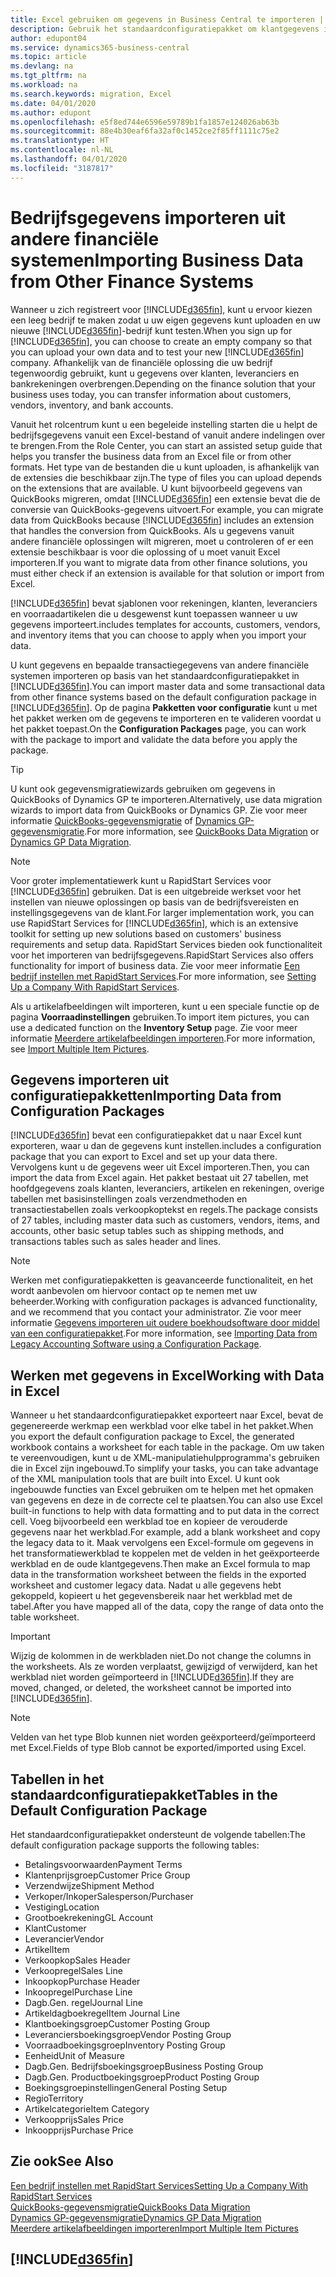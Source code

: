 ```yaml
---
title: Excel gebruiken om gegevens in Business Central te importeren | Microsoft Docs
description: Gebruik het standaardconfiguratiepakket om klantgegevens in Excel toe te voegen en weer in Business Central te importeren.
author: edupont04
ms.service: dynamics365-business-central
ms.topic: article
ms.devlang: na
ms.tgt_pltfrm: na
ms.workload: na
ms.search.keywords: migration, Excel
ms.date: 04/01/2020
ms.author: edupont
ms.openlocfilehash: e5f8ed744e6596e59789b1fa1857e124026ab63b
ms.sourcegitcommit: 88e4b30eaf6fa32af0c1452ce2f85ff1111c75e2
ms.translationtype: HT
ms.contentlocale: nl-NL
ms.lasthandoff: 04/01/2020
ms.locfileid: "3187817"
---
```

# <a name="importing-business-data-from-other-finance-systems"></a><span data-ttu-id="e1fa6-103">Bedrijfsgegevens importeren uit andere financiële systemen</span><span class="sxs-lookup"><span data-stu-id="e1fa6-103">Importing Business Data from Other Finance Systems</span></span>
<span data-ttu-id="e1fa6-104">Wanneer u zich registreert voor [!INCLUDE[d365fin](includes/d365fin_md.md)], kunt u ervoor kiezen een leeg bedrijf te maken zodat u uw eigen gegevens kunt uploaden en uw nieuwe [!INCLUDE[d365fin](includes/d365fin_md.md)]-bedrijf kunt testen.</span><span class="sxs-lookup"><span data-stu-id="e1fa6-104">When you sign up for [!INCLUDE[d365fin](includes/d365fin_md.md)], you can choose to create an empty company so that you can upload your own data and to test your new [!INCLUDE[d365fin](includes/d365fin_md.md)] company.</span></span> <span data-ttu-id="e1fa6-105">Afhankelijk van de financiële oplossing die uw bedrijf tegenwoordig gebruikt, kunt u gegevens over klanten, leveranciers en bankrekeningen overbrengen.</span><span class="sxs-lookup"><span data-stu-id="e1fa6-105">Depending on the finance solution that your business uses today, you can transfer information about customers, vendors, inventory, and bank accounts.</span></span>  

<span data-ttu-id="e1fa6-106">Vanuit het rolcentrum kunt u een begeleide instelling starten die u helpt de bedrijfsgegevens vanuit een Excel-bestand of vanuit andere indelingen over te brengen.</span><span class="sxs-lookup"><span data-stu-id="e1fa6-106">From the Role Center, you can start an assisted setup guide that helps you transfer the business data from an Excel file or from other formats.</span></span> <span data-ttu-id="e1fa6-107">Het type van de bestanden die u kunt uploaden, is afhankelijk van de extensies die beschikbaar zijn.</span><span class="sxs-lookup"><span data-stu-id="e1fa6-107">The type of files you can upload depends on the extensions that are available.</span></span> <span data-ttu-id="e1fa6-108">U kunt bijvoorbeeld gegevens van QuickBooks migreren, omdat [!INCLUDE[d365fin](includes/d365fin_md.md)] een extensie bevat die de conversie van QuickBooks-gegevens uitvoert.</span><span class="sxs-lookup"><span data-stu-id="e1fa6-108">For example, you can migrate data from QuickBooks because [!INCLUDE[d365fin](includes/d365fin_md.md)] includes an extension that handles the conversion from QuickBooks.</span></span> <span data-ttu-id="e1fa6-109">Als u gegevens vanuit andere financiële oplossingen wilt migreren, moet u controleren of er een extensie beschikbaar is voor die oplossing of u moet vanuit Excel importeren.</span><span class="sxs-lookup"><span data-stu-id="e1fa6-109">If you want to migrate data from other finance solutions, you must either check if an extension is available for that solution or import from Excel.</span></span>  

[!INCLUDE[d365fin](includes/d365fin_md.md)] <span data-ttu-id="e1fa6-110">bevat sjablonen voor rekeningen, klanten, leveranciers en voorraadartikelen die u desgewenst kunt toepassen wanneer u uw gegevens importeert.</span><span class="sxs-lookup"><span data-stu-id="e1fa6-110">includes templates for accounts, customers, vendors, and inventory items that you can choose to apply when you import your data.</span></span>

<span data-ttu-id="e1fa6-111">U kunt gegevens en bepaalde transactiegegevens van andere financiële systemen importeren op basis van het standaardconfiguratiepakket in [!INCLUDE[d365fin](includes/d365fin_md.md)].</span><span class="sxs-lookup"><span data-stu-id="e1fa6-111">You can import master data and some transactional data from other finance systems based on the default configuration package in [!INCLUDE[d365fin](includes/d365fin_md.md)].</span></span> <span data-ttu-id="e1fa6-112">Op de pagina **Pakketten voor configuratie** kunt u met het pakket werken om de gegevens te importeren en te valideren voordat u het pakket toepast.</span><span class="sxs-lookup"><span data-stu-id="e1fa6-112">On the **Configuration Packages** page, you can work with the package to import and validate the data before you apply the package.</span></span>  

> [!TIP]  
> <span data-ttu-id="e1fa6-113">U kunt ook gegevensmigratiewizards gebruiken om gegevens in QuickBooks of Dynamics GP te importeren.</span><span class="sxs-lookup"><span data-stu-id="e1fa6-113">Alternatively, use data migration wizards to import data from QuickBooks or Dynamics GP.</span></span> <span data-ttu-id="e1fa6-114">Zie voor meer informatie [QuickBooks-gegevensmigratie](ui-extensions-quickbooks-data-migration.md) of [Dynamics GP-gegevensmigratie](ui-extensions-dynamicsgp-data-migration.md).</span><span class="sxs-lookup"><span data-stu-id="e1fa6-114">For more information, see [QuickBooks Data Migration](ui-extensions-quickbooks-data-migration.md) or [Dynamics GP Data Migration](ui-extensions-dynamicsgp-data-migration.md).</span></span>

> [!NOTE]  
> <span data-ttu-id="e1fa6-115">Voor groter implementatiewerk kunt u RapidStart Services voor [!INCLUDE[d365fin](includes/d365fin_md.md)] gebruiken. Dat is een uitgebreide werkset voor het instellen van nieuwe oplossingen op basis van de bedrijfsvereisten en instellingsgegevens van de klant.</span><span class="sxs-lookup"><span data-stu-id="e1fa6-115">For larger implementation work, you can use RapidStart Services for [!INCLUDE[d365fin](includes/d365fin_md.md)], which is an extensive toolkit for setting up new solutions based on customers' business requirements and setup data.</span></span> <span data-ttu-id="e1fa6-116">RapidStart Services bieden ook functionaliteit voor het importeren van bedrijfsgegevens.</span><span class="sxs-lookup"><span data-stu-id="e1fa6-116">RapidStart Services also offers functionality for import of business data.</span></span> <span data-ttu-id="e1fa6-117">Zie voor meer informatie [Een bedrijf instellen met RapidStart Services](admin-set-up-a-company-with-rapidstart.md).</span><span class="sxs-lookup"><span data-stu-id="e1fa6-117">For more information, see [Setting Up a Company With RapidStart Services](admin-set-up-a-company-with-rapidstart.md).</span></span>

<span data-ttu-id="e1fa6-118">Als u artikelafbeeldingen wilt importeren, kunt u een speciale functie op de pagina **Voorraadinstellingen** gebruiken.</span><span class="sxs-lookup"><span data-stu-id="e1fa6-118">To import item pictures, you can use a dedicated function on the **Inventory Setup** page.</span></span> <span data-ttu-id="e1fa6-119">Zie voor meer informatie [Meerdere artikelafbeeldingen importeren](inventory-how-import-item-pictures.md).</span><span class="sxs-lookup"><span data-stu-id="e1fa6-119">For more information, see [Import Multiple Item Pictures](inventory-how-import-item-pictures.md).</span></span>

## <a name="importing-data-from-configuration-packages"></a><span data-ttu-id="e1fa6-120">Gegevens importeren uit configuratiepakketten</span><span class="sxs-lookup"><span data-stu-id="e1fa6-120">Importing Data from Configuration Packages</span></span>
[!INCLUDE[d365fin](includes/d365fin_md.md)] <span data-ttu-id="e1fa6-121">bevat een configuratiepakket dat u naar Excel kunt exporteren, waar u dan de gegevens kunt instellen.</span><span class="sxs-lookup"><span data-stu-id="e1fa6-121">includes a configuration package that you can export to Excel and set up your data there.</span></span> <span data-ttu-id="e1fa6-122">Vervolgens kunt u de gegevens weer uit Excel importeren.</span><span class="sxs-lookup"><span data-stu-id="e1fa6-122">Then, you can import the data from Excel again.</span></span> <span data-ttu-id="e1fa6-123">Het pakket bestaat uit 27 tabellen, met hoofdgegevens zoals klanten, leveranciers, artikelen en rekeningen, overige tabellen met basisinstellingen zoals verzendmethoden en transactiestabellen zoals verkoopkoptekst en regels.</span><span class="sxs-lookup"><span data-stu-id="e1fa6-123">The package consists of 27 tables, including master data such as customers, vendors, items, and accounts, other basic setup tables such as shipping methods, and transactions tables such as sales header and lines.</span></span>  

> [!NOTE]  
>   <span data-ttu-id="e1fa6-124">Werken met configuratiepakketten is geavanceerde functionaliteit, en het wordt aanbevolen om hiervoor contact op te nemen met uw beheerder.</span><span class="sxs-lookup"><span data-stu-id="e1fa6-124">Working with configuration packages is advanced functionality, and we recommend that you contact your administrator.</span></span> <span data-ttu-id="e1fa6-125">Zie voor meer informatie [Gegevens importeren uit oudere boekhoudsoftware door middel van een configuratiepakket](across-import-data-configuration-packages.md).</span><span class="sxs-lookup"><span data-stu-id="e1fa6-125">For more information, see [Importing Data from Legacy Accounting Software using a Configuration Package](across-import-data-configuration-packages.md).</span></span>

## <a name="working-with-data-in-excel"></a><span data-ttu-id="e1fa6-126">Werken met gegevens in Excel</span><span class="sxs-lookup"><span data-stu-id="e1fa6-126">Working with Data in Excel</span></span>
<span data-ttu-id="e1fa6-127">Wanneer u het standaardconfiguratiepakket exporteert naar Excel, bevat de gegenereerde werkmap een werkblad voor elke tabel in het pakket.</span><span class="sxs-lookup"><span data-stu-id="e1fa6-127">When you export the default configuration package to Excel, the generated workbook contains a worksheet for each table in the package.</span></span> <span data-ttu-id="e1fa6-128">Om uw taken te vereenvoudigen, kunt u de XML-manipulatiehulpprogramma's gebruiken die in Excel zijn ingebouwd.</span><span class="sxs-lookup"><span data-stu-id="e1fa6-128">To simplify your tasks, you can take advantage of the XML manipulation tools that are built into Excel.</span></span> <span data-ttu-id="e1fa6-129">U kunt ook ingebouwde functies van Excel gebruiken om te helpen met het opmaken van gegevens en deze in de correcte cel te plaatsen.</span><span class="sxs-lookup"><span data-stu-id="e1fa6-129">You can also use Excel built-in functions to help with data formatting and to put data in the correct cell.</span></span> <span data-ttu-id="e1fa6-130">Voeg bijvoorbeeld een werkblad toe en kopieer de verouderde gegevens naar het werkblad.</span><span class="sxs-lookup"><span data-stu-id="e1fa6-130">For example, add a blank worksheet and copy the legacy data to it.</span></span> <span data-ttu-id="e1fa6-131">Maak vervolgens een Excel-formule om gegevens in het transformatiewerkblad te koppelen met de velden in het geëxporteerde werkblad en de oude klantgegevens.</span><span class="sxs-lookup"><span data-stu-id="e1fa6-131">Then make an Excel formula to map data in the transformation worksheet between the fields in the exported worksheet and customer legacy data.</span></span> <span data-ttu-id="e1fa6-132">Nadat u alle gegevens hebt gekoppeld, kopieert u het gegevensbereik naar het werkblad met de tabel.</span><span class="sxs-lookup"><span data-stu-id="e1fa6-132">After you have mapped all of the data, copy the range of data onto the table worksheet.</span></span>  

> [!IMPORTANT]  
>  <span data-ttu-id="e1fa6-133">Wijzig de kolommen in de werkbladen niet.</span><span class="sxs-lookup"><span data-stu-id="e1fa6-133">Do not change the columns in the worksheets.</span></span> <span data-ttu-id="e1fa6-134">Als ze worden verplaatst, gewijzigd of verwijderd, kan het werkblad niet worden geïmporteerd in [!INCLUDE[d365fin](includes/d365fin_md.md)].</span><span class="sxs-lookup"><span data-stu-id="e1fa6-134">If they are moved, changed, or deleted, the worksheet cannot be imported into [!INCLUDE[d365fin](includes/d365fin_md.md)].</span></span>

> [!NOTE]
> <span data-ttu-id="e1fa6-135">Velden van het type Blob kunnen niet worden geëxporteerd/geïmporteerd met Excel.</span><span class="sxs-lookup"><span data-stu-id="e1fa6-135">Fields of type Blob cannot be exported/imported using Excel.</span></span>

## <a name="tables-in-the-default-configuration-package"></a><span data-ttu-id="e1fa6-136">Tabellen in het standaardconfiguratiepakket</span><span class="sxs-lookup"><span data-stu-id="e1fa6-136">Tables in the Default Configuration Package</span></span>
<span data-ttu-id="e1fa6-137">Het standaardconfiguratiepakket ondersteunt de volgende tabellen:</span><span class="sxs-lookup"><span data-stu-id="e1fa6-137">The default configuration package supports the following tables:</span></span>

-   <span data-ttu-id="e1fa6-138">Betalingsvoorwaarden</span><span class="sxs-lookup"><span data-stu-id="e1fa6-138">Payment Terms</span></span>
-   <span data-ttu-id="e1fa6-139">Klantenprijsgroep</span><span class="sxs-lookup"><span data-stu-id="e1fa6-139">Customer Price Group</span></span>
-   <span data-ttu-id="e1fa6-140">Verzendwijze</span><span class="sxs-lookup"><span data-stu-id="e1fa6-140">Shipment Method</span></span>
-   <span data-ttu-id="e1fa6-141">Verkoper/Inkoper</span><span class="sxs-lookup"><span data-stu-id="e1fa6-141">Salesperson/Purchaser</span></span>
-   <span data-ttu-id="e1fa6-142">Vestiging</span><span class="sxs-lookup"><span data-stu-id="e1fa6-142">Location</span></span>
-   <span data-ttu-id="e1fa6-143">Grootboekrekening</span><span class="sxs-lookup"><span data-stu-id="e1fa6-143">GL Account</span></span>
-   <span data-ttu-id="e1fa6-144">Klant</span><span class="sxs-lookup"><span data-stu-id="e1fa6-144">Customer</span></span>
-   <span data-ttu-id="e1fa6-145">Leverancier</span><span class="sxs-lookup"><span data-stu-id="e1fa6-145">Vendor</span></span>
-   <span data-ttu-id="e1fa6-146">Artikel</span><span class="sxs-lookup"><span data-stu-id="e1fa6-146">Item</span></span>
-   <span data-ttu-id="e1fa6-147">Verkoopkop</span><span class="sxs-lookup"><span data-stu-id="e1fa6-147">Sales Header</span></span>
-   <span data-ttu-id="e1fa6-148">Verkoopregel</span><span class="sxs-lookup"><span data-stu-id="e1fa6-148">Sales Line</span></span>
-   <span data-ttu-id="e1fa6-149">Inkoopkop</span><span class="sxs-lookup"><span data-stu-id="e1fa6-149">Purchase Header</span></span>
-   <span data-ttu-id="e1fa6-150">Inkoopregel</span><span class="sxs-lookup"><span data-stu-id="e1fa6-150">Purchase Line</span></span>
-   <span data-ttu-id="e1fa6-151">Dagb.</span><span class="sxs-lookup"><span data-stu-id="e1fa6-151">Gen.</span></span> <span data-ttu-id="e1fa6-152">regel</span><span class="sxs-lookup"><span data-stu-id="e1fa6-152">Journal Line</span></span>
-   <span data-ttu-id="e1fa6-153">Artikeldagboekregel</span><span class="sxs-lookup"><span data-stu-id="e1fa6-153">Item Journal Line</span></span>
-   <span data-ttu-id="e1fa6-154">Klantboekingsgroep</span><span class="sxs-lookup"><span data-stu-id="e1fa6-154">Customer Posting Group</span></span>
-   <span data-ttu-id="e1fa6-155">Leveranciersboekingsgroep</span><span class="sxs-lookup"><span data-stu-id="e1fa6-155">Vendor Posting Group</span></span>
-   <span data-ttu-id="e1fa6-156">Voorraadboekingsgroep</span><span class="sxs-lookup"><span data-stu-id="e1fa6-156">Inventory Posting Group</span></span>
-   <span data-ttu-id="e1fa6-157">Eenheid</span><span class="sxs-lookup"><span data-stu-id="e1fa6-157">Unit of Measure</span></span>
-   <span data-ttu-id="e1fa6-158">Dagb.</span><span class="sxs-lookup"><span data-stu-id="e1fa6-158">Gen.</span></span> <span data-ttu-id="e1fa6-159">Bedrijfsboekingsgroep</span><span class="sxs-lookup"><span data-stu-id="e1fa6-159">Business Posting Group</span></span>
-   <span data-ttu-id="e1fa6-160">Dagb.</span><span class="sxs-lookup"><span data-stu-id="e1fa6-160">Gen.</span></span> <span data-ttu-id="e1fa6-161">Productboekingsgroep</span><span class="sxs-lookup"><span data-stu-id="e1fa6-161">Product Posting Group</span></span>
-   <span data-ttu-id="e1fa6-162">Boekingsgroepinstellingen</span><span class="sxs-lookup"><span data-stu-id="e1fa6-162">General Posting Setup</span></span>
-   <span data-ttu-id="e1fa6-163">Regio</span><span class="sxs-lookup"><span data-stu-id="e1fa6-163">Territory</span></span>
-   <span data-ttu-id="e1fa6-164">Artikelcategorie</span><span class="sxs-lookup"><span data-stu-id="e1fa6-164">Item Category</span></span>
-   <span data-ttu-id="e1fa6-165">Verkoopprijs</span><span class="sxs-lookup"><span data-stu-id="e1fa6-165">Sales Price</span></span>
-   <span data-ttu-id="e1fa6-166">Inkoopprijs</span><span class="sxs-lookup"><span data-stu-id="e1fa6-166">Purchase Price</span></span>

## <a name="see-also"></a><span data-ttu-id="e1fa6-167">Zie ook</span><span class="sxs-lookup"><span data-stu-id="e1fa6-167">See Also</span></span>
[<span data-ttu-id="e1fa6-168">Een bedrijf instellen met RapidStart Services</span><span class="sxs-lookup"><span data-stu-id="e1fa6-168">Setting Up a Company With RapidStart Services</span></span>](admin-set-up-a-company-with-rapidstart.md)  
[<span data-ttu-id="e1fa6-169">QuickBooks-gegevensmigratie</span><span class="sxs-lookup"><span data-stu-id="e1fa6-169">QuickBooks Data Migration</span></span>](ui-extensions-quickbooks-data-migration.md)  
[<span data-ttu-id="e1fa6-170">Dynamics GP-gegevensmigratie</span><span class="sxs-lookup"><span data-stu-id="e1fa6-170">Dynamics GP Data Migration</span></span>](ui-extensions-dynamicsgp-data-migration.md)  
[<span data-ttu-id="e1fa6-171">Meerdere artikelafbeeldingen importeren</span><span class="sxs-lookup"><span data-stu-id="e1fa6-171">Import Multiple Item Pictures</span></span>](inventory-how-import-item-pictures.md)

## [!INCLUDE[d365fin](includes/free_trial_md.md)]  

